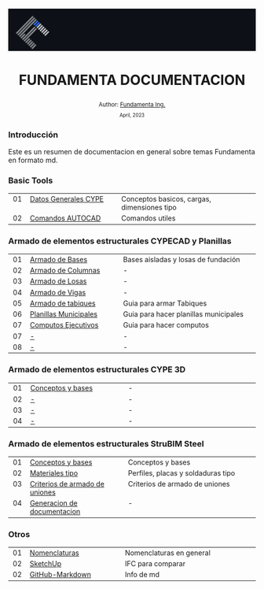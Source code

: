 <div align="center">

![Day 5](./IMG/banner_fundamenta.PNG)
  <h1> FUNDAMENTA DOCUMENTACION  </h1>  
  <sub>Author:
  <a href="" target="_blank">Fundamenta Ing.</a><br>
  <small> April, 2023</small>
  </sub>
</div>

### **Introducción**

Este es un resumen de documentacion en general sobre temas Fundamenta en formato md.

### **Basic Tools**

<table >
  <tbody>
    <tr>
      <td align="center" valign="top" width="30px">01</td>
      <td align="left" valign="top" width="300px"><a href="https://github.com/FUNDAMENTA-ING/FUNDAMENTA-DOC/blob/main/DOCS/DATOS%20GENERALES%20-%20CYPE.md">Datos Generales CYPE</a></td>
      <td align="left" valign="top" width="500px">Conceptos basicos, cargas, dimensiones tipo</td>
    </tr>
    <tr>
      <td align="center" valign="top" >02</td>
      <td align="left" valign="top" ><a href="https://github.com/FUNDAMENTA-ING/FUNDAMENTA-DOC/blob/main/DOCS/AUTOCADCOMANDS.md">Comandos AUTOCAD</a></td>
      <td align="left" valign="top" >Comandos utiles</td>
    </tr>
      </tbody>
</table>

### **Armado de elementos estructurales CYPECAD y Planillas**  
  <table >
  <tbody >
    <tr>
      <td align="center" valign="top" width="30px">01</td>
      <td align="left" valign="top" width="300px"><a href="https://github.com/FUNDAMENTA-ING/FUNDAMENTA-DOC/blob/main/DOCS/ARMADO%20DE%20BASES.md" title="Documentation">Armado de Bases</a></td>
      <td align="left" valign="top" width="500px">Bases aisladas y losas de fundación</td>
    </tr>
    <tr>
      <td align="center" valign="top" >02</td>
      <td align="left" valign="top" ><a href="https://github.com/FUNDAMENTA-ING/FUNDAMENTA-DOC/blob/main/DOCS/ARMADO%20DE%20COLUMNAS.md" title="Documentation">Armado de Columnas</a></td>
      <td align="left" valign="top" >-</td>
    </tr>
    <tr>
      <td align="center" valign="top" >03</td>
      <td align="left" valign="top" ><a href="https://github.com/FUNDAMENTA-ING/FUNDAMENTA-DOC/blob/main/DOCS/ARMADO%20DE%20LOSAS.md" title="Documentation">Armado de Losas</a></td>
      <td align="left" valign="top" >-</td>
    </tr>
    <tr>
      <td align="center" valign="top" >04</td>
      <td align="left" valign="top" ><a href="https://github.com/FUNDAMENTA-ING/FUNDAMENTA-DOC/blob/main/DOCS/ARMADO%20DE%20VIGAS.md" title="Documentation">Armado de Vigas</a></td>
      <td align="left" valign="top" >-</td>
    </tr>
        <tr>
      <td align="center" valign="top" >05</td>
      <td align="left" valign="top" ><a href="https://github.com/FUNDAMENTA-ING/FUNDAMENTA-DOC/blob/main/DOCS/PLANILLASMUNICIPALES.md" title="Documentation">Armado de tabiques</a></td>
      <td align="left" valign="top" >Guia para armar Tabiques</td>
    </tr>
    <tr>
      <td align="center" valign="top" >06</td>
      <td align="left" valign="top" ><a href="https://github.com/FUNDAMENTA-ING/FUNDAMENTA-DOC/blob/main/DOCS/PLANILLASMUNICIPALES.md" title="Documentation">Planillas Municipales</a></td>
      <td align="left" valign="top" >Guia para hacer planillas municipales</td>
    </tr>
    <tr>
      <td align="center" valign="top" >07</td>
      <td align="left" valign="top" ><a href="https://github.com/josemek098dev/001-Docs-web-development/blob/master/02-Fronted/01-JavaScript.md" title="Documentation">Computos Ejecutivos</a></td>
      <td align="left" valign="top" >Guia para hacer computos</td>
    </tr>
    <tr>
      <td align="center" valign="top" >07</td>
      <td align="left" valign="top" ><a href="https://github.com/kentcdodds/react-fundamentals/commits?author=kentcdodds" title="Documentation">-</a></td>
      <td align="left" valign="top" >-</td>
    </tr>
    <tr>
      <td align="center" valign="top" >08</td>
      <td align="left" valign="top" ><a href="https://github.com/josemek098dev/001-Docs-web-development/blob/master/02%20-%20Fronted/08%20-%20ReactJs/801%20-%20React%20-%20Intro.md" title="Documentation">-</a></td>
      <td align="left" valign="top" >-</td>
    </tr>
      </tbody>
</table>

### **Armado de elementos estructurales CYPE 3D**  
  <table >
  <tbody >
    <tr>
      <td align="center" valign="top" width="30px">01</td>
      <td align="left" valign="top" width="300px"><a href="https://github.com/FUNDAMENTA-ING/FUNDAMENTA-DOC/blob/main/DOCS/ARMADO%20DE%20BASES.md" title="Documentation">Conceptos y bases</a></td>
      <td align="left" valign="top" width="500px">-</td>
    </tr>
    <tr>
      <td align="center" valign="top" >02</td>
      <td align="left" valign="top" ><a href="https://github.com/FUNDAMENTA-ING/FUNDAMENTA-DOC/blob/main/DOCS/ARMADO%20DE%20COLUMNAS.md" title="Documentation">-</a></td>
      <td align="left" valign="top" >-</td>
    </tr>
    <tr>
      <td align="center" valign="top" >03</td>
      <td align="left" valign="top" ><a href="https://github.com/FUNDAMENTA-ING/FUNDAMENTA-DOC/blob/main/DOCS/ARMADO%20DE%20LOSAS.md" title="Documentation">-</a></td>
      <td align="left" valign="top" >-</td>
    </tr>
    <tr>
      <td align="center" valign="top" >04</td>
      <td align="left" valign="top" ><a href="https://github.com/FUNDAMENTA-ING/FUNDAMENTA-DOC/blob/main/DOCS/ARMADO%20DE%20VIGAS.md" title="Documentation">-</a></td>
      <td align="left" valign="top" >-</td>
    </tr>    
  </tbody>
</table>

### **Armado de elementos estructurales StruBIM Steel**  
  <table >
  <tbody >
    <tr>
      <td align="center" valign="top" width="30px">01</td>
      <td align="left" valign="top" width="300px"><a href="https://github.com/FUNDAMENTA-ING/FUNDAMENTA-DOC/blob/main/DOCS/DATOS%20GENERALES%20-STRUBIM.md" title="Documentation">Conceptos y bases</a></td>
      <td align="left" valign="top" width="500px">Conceptos y bases</td>
    </tr>
    <tr>
      <td align="center" valign="top" >02</td>
      <td align="left" valign="top" ><a href="https://github.com/FUNDAMENTA-ING/FUNDAMENTA-DOC/blob/main/DOCS/ARMADO%20DE%20COLUMNAS.md" title="Documentation">Materiales tipo</a></td>
      <td align="left" valign="top" >Perfiles, placas y soldaduras tipo</td>
    </tr>
    <tr>
      <td align="center" valign="top" >03</td>
      <td align="left" valign="top" ><a href="https://github.com/FUNDAMENTA-ING/FUNDAMENTA-DOC/blob/main/DOCS/ARMADO%20DE%20LOSAS.md" title="Documentation">Criterios de armado de uniones</a></td>
      <td align="left" valign="top" >Criterios de armado de uniones</td>
    </tr>
    <tr>
      <td align="center" valign="top" >04</td>
      <td align="left" valign="top" ><a href="https://github.com/FUNDAMENTA-ING/FUNDAMENTA-DOC/blob/main/DOCS/ARMADO%20DE%20VIGAS.md" title="Documentation">Generacion de documentacion</a></td>
      <td align="left" valign="top" >-</td>
    </tr>    
  </tbody>
</table>
  
### **Otros**                   
<table >
  <tbody>
    <tr>
      <td align="center" valign="top" width="30px">01</td>
      <td align="left" valign="top" width="300px"><a href="https://github.com/FUNDAMENTA-ING/FUNDAMENTA-DOC/blob/main/DOCS/NOMENCLATURAS.md">Nomenclaturas</a></td>
      <td align="left" valign="top" width="500px">Nomenclaturas en general</td>
    </tr>
    <tr>
      <td align="center" valign="top" width="30px">02</td>
      <td align="left" valign="top" width="300px"><a href="https://github.com/FUNDAMENTA-ING/FUNDAMENTA-DOC/blob/main/DOCS/SKETCHUP.md">SketchUp</a></td>
      <td align="left" valign="top" width="500px">IFC para comparar </td>
    </tr>
        <tr>
      <td align="center" valign="top" width="30px">02</td>
      <td align="left" valign="top" width="300px"><a href="https://github.com/FUNDAMENTA-ING/FUNDAMENTA-DOC/blob/main/DOCS/Markdown.md">GitHub-Markdown</a></td>
      <td align="left" valign="top" width="500px">Info de md </td>
    </tr>
   </tbody>
</table>
